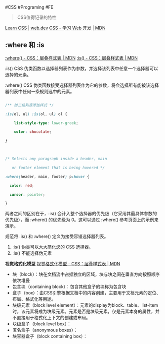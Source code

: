 #CSS #Programing #FE

>CSS值得记录的特性

[Learn CSS | web.dev](https://web.dev/learn/css/)
[CSS - 学习 Web 开发 | MDN](https://developer.mozilla.org/zh-CN/docs/Learn/CSS)

## **:where 和 :is**
[:where() - CSS：层叠样式表 | MDN](https://developer.mozilla.org/zh-CN/docs/Web/CSS/:where)
[:is() - CSS：层叠样式表 | MDN](https://developer.mozilla.org/zh-CN/docs/Web/CSS/:is)

:is() CSS 伪类函数以选择器列表作为参数，并选择该列表中任意一个选择器可以选择的元素。

:where() CSS 伪类函数接受选择器列表作为它的参数，将会选择所有能被该选择器列表中任何一条规则选中的元素。

```css

/** 给二级列表添加样式 */

:is(ol, ul) :is(ol, ul) ol {

    list-style-type: lower-greek;

    color: chocolate;

}

  

/* Selects any paragraph inside a header, main

   or footer element that is being hovered */

:where(header, main, footer) p:hover {

  color: red;

  cursor: pointer;

}

```

两者之间的区别在于，:is() 会计入整个选择器的优先级（它采用其最具体参数的优先级），而 :where() 的优先级为 0。这可以通过 :where() 参考页面上的示例来演示。

规范将 :is() 和 :where() 定义为接受容错选择器列表。
1. :is() 伪类可以大大简化您的 CSS 选择器。
2. :is() 不能选择伪元素


**视觉格式化模型**
[视觉格式化模型 - CSS：层叠样式表 | MDN](https://developer.mozilla.org/zh-CN/docs/Web/CSS/Visual_formatting_model)

- 块（block）：块在文档流中占据独立的区域，块与块之间在垂直方向按照顺序依次堆叠
- 包含块（containing block）：包含其他盒子的块称为包含块
- 盒子（box）：由CSS引擎根据文档中的内容创建，主要用于文档元素的定位、布局、格式化等用途。
- 块级元素（block level element）：元素的display为block、table、list-item时，该元素将成为块级元素。元素是否是块级元素，仅是元素本身的属性，并不直接用于格式化上下文的创建或布局。
- 块级盒子（block level box）：
- 匿名盒子（anonymous boxes）：
- 块容器盒子（block containing box）：


